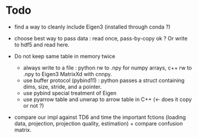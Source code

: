 # Todo

- find a way to cleanly include Eigen3 (installed through conda ?)
- choose best way to pass data : read once, pass-by-copy ok ? Or write to hdf5 and read here.
- Do not keep same table in memory twice
  + always write to a file : python rw to .npy for numpy arrays, c++ rw to .npy to Eigen3 MatrixXd with cnnpy.
  + use buffer protocol (pybind11) : python passes a struct containing dims, size, stride, and a pointer.
  + use pybind special treatment of Eigen
  + use pyarrow table and unwrap to arrow table in C++ (<- does it copy or not ?)

- compare our impl against TD6 and time the important fctions (loading data, projection, projection quality, estimation) + compare confusion matrix.
